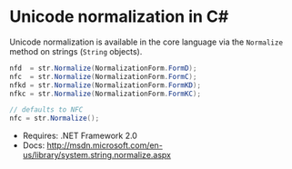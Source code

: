 # Unicode normalization in C#

Unicode normalization is available in the core language via the `Normalize`
method on strings (`String` objects).

```c#
nfd  = str.Normalize(NormalizationForm.FormD);
nfc  = str.Normalize(NormalizationForm.FormC);
nfkd = str.Normalize(NormalizationForm.FormKD);
nfkc = str.Normalize(NormalizationForm.FormKC);

// defaults to NFC
nfc = str.Normalize();
```

* Requires: .NET Framework 2.0
* Docs: http://msdn.microsoft.com/en-us/library/system.string.normalize.aspx
